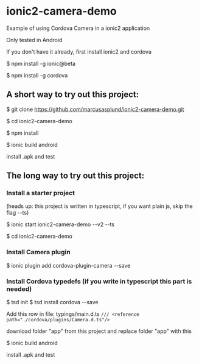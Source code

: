 # ionic2-camera-demo
Example of using Cordova Camera in a ionic2 application

Only tested in Android

If you don't have it already, first install ionic2 and cordova

$ npm install -g ionic@beta

$ npm install -g cordova

## A short way to try out this project:
$ git clone https://github.com/marcusasplund/ionic2-camera-demo.git

$ cd ionic2-camera-demo

$ npm install

$ ionic build android

install .apk and test

## The long way to try out this project:

### Install a starter project
(heads up: this project is written in typescript, if you want plain js, skip the flag --ts)

$ ionic start ionic2-camera-demo --v2 --ts

$ cd ionic2-camera-demo

### Install Camera plugin

$ ionic plugin add cordova-plugin-camera --save

### Install Cordova typedefs (if you write in typescript this part is needed)

$ tsd init
$ tsd install cordova --save

Add this row in file: typings/main.d.ts
`/// <reference path="./cordova/plugins/Camera.d.ts"/>`

download folder "app" from this project and replace folder "app" with this 

$ ionic build android

install .apk and test



